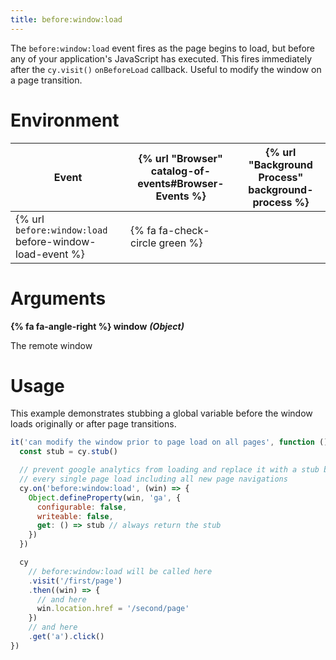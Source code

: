 ```yaml
---
title: before:window:load
---
```


The `before:window:load` event fires as the page begins to load, but before any of your application's JavaScript has executed. This fires immediately after the `cy.visit()` `onBeforeLoad` callback. Useful to modify the window on a page transition.

# Environment

Event | {% url "Browser" catalog-of-events#Browser-Events %} | {% url "Background Process" background-process %}
--- | --- | ---
{% url `before:window:load` before-window-load-event %} | {% fa fa-check-circle green %} |

# Arguments

**{% fa fa-angle-right %} window** ***(Object)***

The remote window

# Usage

This example demonstrates stubbing a global variable before the window loads originally or after page transitions.

```javascript
it('can modify the window prior to page load on all pages', function () {
  const stub = cy.stub()

  // prevent google analytics from loading and replace it with a stub before
  // every single page load including all new page navigations
  cy.on('before:window:load', (win) => {
    Object.defineProperty(win, 'ga', {
      configurable: false,
      writeable: false,
      get: () => stub // always return the stub
    })
  })

  cy
    // before:window:load will be called here
    .visit('/first/page')
    .then((win) => {
      // and here
      win.location.href = '/second/page'
    })
    // and here
    .get('a').click()
})
```
